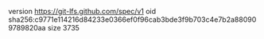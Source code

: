 version https://git-lfs.github.com/spec/v1
oid sha256:c9771e114216d84233e0366ef0f96cab3bde3f9b703c4e7b2a880909789820aa
size 3735
